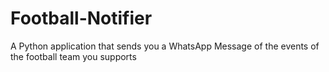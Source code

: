 # Football-Notifier
A Python application that sends you a WhatsApp Message of the events of the football team  you supports
